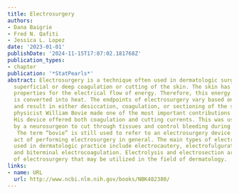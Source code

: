 ```yaml
---
title: Electrosurgery
authors:
- Dana Baigrie
- Fred N. Qafiti
- Jessica L. Lopez
date: '2023-01-01'
publishDate: '2024-11-15T17:07:02.181768Z'
publication_types:
- chapter
publication: '*StatPearls*'
abstract: Electrosurgery is a technique often used in dermatologic surgery to provide
  superficial or deep coagulation or cutting of the skin. The skin has poor conducting
  properties for the electrical flow of energy. Therefore, this energy builds up and
  is converted into heat. The endpoints of electrosurgery vary based on the waveform
  and result in either desiccation, coagulation, or sectioning of the skin. Harvard
  physicist William Bovie made one of the most important contributions to electrosurgery.
  His device offered both coagulation and cutting currents. This was used in the 1920s
  by a neurosurgeon to cut through tissues and control bleeding during surgical procedures.
   The term “bovie” is still used to refer to an electrosurgery device or even the
  act of performing electrosurgery in general. The main types of electrical hemostasis
  used in dermatologic practice include electrocautery, electrofulguration, electrodesiccation,
  and biterminal electrocoagulation. Electrolysis and electrosection are other types
  of electrosurgery that may be utilized in the field of dermatology.
links:
- name: URL
  url: http://www.ncbi.nlm.nih.gov/books/NBK482380/
---
```

